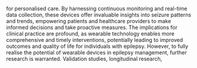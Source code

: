 for personalised care. By harnessing continuous monitoring and real-time data collection, these devices offer
invaluable insights into seizure patterns and trends, empowering patients and healthcare providers to make
informed decisions and take proactive measures. The implications for clinical practice are profound, as
wearable technology enables more comprehensive and timely interventions, potentially leading to improved
outcomes and quality of life for individuals with epilepsy. However, to fully realise the potential of wearable
devices in epilepsy management, further research is warranted. Validation studies, longitudinal research,